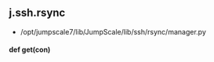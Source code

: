 ## j.ssh.rsync

- /opt/jumpscale7/lib/JumpScale/lib/ssh/rsync/manager.py

#### def get(con) 

    

